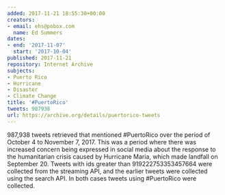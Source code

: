```yaml
---
added: 2017-11-21 18:55:30+00:00
creators:
- email: ehs@pobox.com
  name: Ed Summers
dates:
- end: '2017-11-07'
  start: '2017-10-04'
published: 2017-11-21
repository: Internet Archive
subjects:
- Puerto Rico
- Hurricane
- Disaster
- Climate Change
title: '#PuertoRico'
tweets: 987938
url: https://archive.org/details/puertorico-tweets
---
```


987,938 tweets retrieved that mentioned #PuertoRico over the period of October 4 to November 7, 2017. This was a period where there was increased concern being expressed in social media about the response to the humanitarian crisis caused by Hurricane Maria, which made landfall on September 20. Tweets with ids greater than 919222753353457664 were collected from the streaming API, and the earlier tweets were collected using the search API. In both cases tweets using #PuertoRico were collected.
